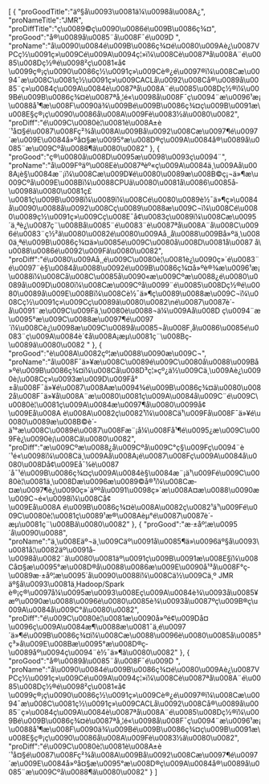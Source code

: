 [
	{
		"proGoodTitle":"äº§å\u0093\u0081ä¼\u0098å\u008A¿",
		"proNameTitle":"JMR",
		"proDiffTitle":"ç\u0089©ç\u0090\u0086é\u009B\u0086ç¾¤",
		"proGood":"å®\u0089å\u0085¨å\u008F¯é\u009D ",
		"proName":"å\u0090\u0084é\u009B\u0086ç¾¤é\u0080\u009Aè¿\u0087VPCç½\u0091ç»\u009Cé\u009A\u0094ç¦»ï¼\u008Cè\u0087ªå\u008A¨é\u0085\u008Dç½®é\u0098²ç\u0081«å¢\u0099ç®¡ç\u0090\u0086ç½\u0091ç»\u009Cè®¿é\u0097®ï¼\u008Cæ\u0094¯æ\u008C\u0081ç½\u0091ç»\u009CACLå\u0092\u008Cå®\u0089å\u0085¨ç»\u0084ç\u009A\u0084è\u0087ªå\u008A¨é\u0085\u008Dç½®ï¼\u009Bé\u009B\u0086ç¾¤è\u0087ªå¸¦é«\u0098å\u008F¯ç\u0094¨æ\u0096¹æ¡\u0088å¹¶æ\u008F\u0090ä¾\u009Bé\u009B\u0086ç¾¤ç\u009B\u0091æ\u008E§ç®¡ç\u0090\u0086å\u008A\u009Fè\u0083½ã\u0080\u0082",
		"proDiff":"é\u009C\u0080è¦\u0081è\u008A±è´¹å¤§é\u0087\u008Fç²¾å\u008A\u009Bå\u0092\u008Cæ\u0097¶é\u0097´æ\u009E\u0084å»ºå¤§æ\u0095°æ\u008D®ç\u009A\u0084å®\u0089å\u0085¨æ\u009Cºå\u0088¶ã\u0080\u0082"
	},
	{
		"proGood":"ç®\u0080å\u008D\u0095æ\u0098\u0093ç\u0094¨",
		"proName":"å\u009Fºäº\u008Eè\u0087ªèº«ç\u009A\u0084ä¸\u009Aå\u008A¡è§\u0084æ¨¡ï¼\u008Cæ\u009D¥é\u0080\u0089æ\u008B©ç¡¬ä»¶æ\u009Cºå\u009E\u008Bï¼\u0088CPUã\u0080\u0081å\u0086\u0085å­\u0098ã\u0080\u0081ç£\u0081ç\u009B\u0098ï¼\u0089ï¼\u008Cé\u0080\u0089è½¯ä»¶ç»\u0084å\u0090\u0088å\u0092\u008Cç\u0089\u0088æ\u009C¬ï¼\u008Cé\u0080\u0089ç½\u0091ç»\u009Cç\u008E¯å¢\u0083ç­\u0089ï¼\u008Cæ\u0095´ä¸ªè¿\u0087ç¨\u008Bå\u0085¨é\u0083¨è\u0087ªå\u008A¨å\u008C\u0096é\u0083¨ç½²ã\u0080\u0082é\u0080\u009Aå¸¸å\u0088\u009Bå»ºä¸\u0080ä¸ªé\u009B\u0086ç¾¤ä»\u0085é\u009C\u0080å\u008D\u0081å\u0087 å\u0088\u0086é\u0092\u009Fã\u0080\u0082",
		"proDiff":"é\u0080\u009Aå¸¸é\u009C\u0080è¦\u0081è¿\u0090ç»´é\u0083¨é\u0097¨è§\u0084å\u0088\u0092é\u009B\u0086ç¾¤å»ºè®¾æ\u0096¹æ¡\u0088ï¼\u008Cå\u008C\u0085å\u0090«æ\u009Cºæ\u0088¿é\u0080\u0089å\u009D\u0080ï¼\u008Cæ\u009Cºå\u0099¨é\u0085\u008Dç½®é\u0080\u0089å\u009E\u008Bï¼\u008Cè½¯ä»¶ç\u0089\u0088æ\u009C¬ï¼\u008Cç½\u0091ç»\u009Cç­\u0089ã\u0080\u0082\né\u0087\u0087è´­å\u0091¨æ\u009C\u009Fä¸\u0080è\u0088¬ä¼\u009Aå\u008D ç\u0094¨æ\u0095°æ\u009C\u0088æ\u0097¶é\u0097´ï¼\u008Cè¿\u0098æ\u009C\u0089å\u0085¬å\u008F¸å\u0086\u0085é\u0083¨ç\u009A\u0084è´¢å\u008A¡æµ\u0081ç¨\u008Bç­\u0089ã\u0080\u0082  "
	},
	{
		"proGood":"è\u008A\u0082çº¦æ\u0088\u0090æ\u009C¬",
		"proName":"å\u008F¯ä»¥æ\u008C\u0089é\u009C\u0080å\u0088\u009Bå»ºé\u009B\u0086ç¾¤ï¼\u008Cå\u008D³ç¦»çº¿ä½\u009Cä¸\u009Aè¿\u0090è¡\u008Cç»\u0093æ\u009D\u009Få°±å\u008F¯ä»¥é\u0087\u008Aæ\u0094¾é\u009B\u0086ç¾¤ã\u0080\u0082å\u008F¯ä»¥å\u008A¨æ\u0080\u0081ç\u009A\u0084å\u009C¨é\u009C\u0080è¦\u0081ç\u009A\u0084æ\u0097¶å\u0080\u0099å¢\u009Eå\u008A è\u008A\u0082ç\u0082¹ï¼\u008Cä¹\u009Få\u008F¯ä»¥é\u0080\u0089æ\u008B©è´­ä¹°æ\u008C\u0089é\u0087\u008Fæ¨¡å¼\u008Få¹¶é\u0095¿æ\u009C\u009Fè¿\u0090è¡\u008Cã\u0080\u0082",
		"proDiff":"æ\u009Cºæ\u0088¿å\u009Cºå\u009C°ç§\u009Fç\u0094¨è´¹é«\u0098ï¼\u008Cä¸\u009Aå\u008A¡é\u0087\u008Fç\u009A\u0084å\u0080\u008Då¢\u009Eå¯¼è\u0087´å¯¹é\u009B\u0086ç¾¤ç\u009A\u0084è§\u0084æ¨¡ä¹\u009Fé\u009C\u0080è¦\u0081ä¸\u008Dæ\u0096­æ\u0089©å®¹ï¼\u008Cæ­¤æ\u0097¶è¿\u0090ç»´äººå\u0091\u0098ç»´æ\u008A¤æ\u0088\u0090æ\u009C¬é«\u0098ï¼\u008Cå¢\u009Eå\u008A é\u009B\u0086ç¾¤è\u008A\u0082ç\u0082¹ä¹\u009Fé\u009C\u0080è¦\u0081ç\u0089¹æ®\u008Aèµ°é\u0087\u0087è´­æµ\u0081ç¨\u008Bã\u0080\u0082"
	},
	{
		"proGood":"æ·±åº¦æ\u0095´å\u0090\u0088",
		"proName":"ä¸\u008Eäº¬ä¸\u009Cäº\u0091å\u0085¶ä»\u0096äº§å\u0093\u0081å¦\u0082äº\u0091å­\u0098å\u0082¨ã\u0080\u0081äº\u0091ç\u009B\u0091æ\u008E§ï¼\u008Cå¤§æ\u0095°æ\u008D®å\u0088\u0086æ\u009E\u0090å¹³å\u008F°ç­\u0089æ·±åº¦æ\u0095´å\u0090\u0088ï¼\u008Cä½\u009Cä¸º JMR äº§å\u0093\u0081ä¸­Hadoop/Spark è®¡ç®\u0097å¼\u0095æ\u0093\u008Eç\u009A\u0084è¾\u0093å\u0085¥æº\u0090æ\u0088\u0096è\u0080\u0085è¾\u0093å\u0087ºç\u009B®ç\u009A\u0084å\u009C°ã\u0080\u0082",
		"proDiff":"é\u009C\u0080è¦\u0081æ\u0090­å»ºé¢\u009Då¤\u0096ç\u009A\u0084æ¶\u0088æ\u0081¯ä¸­é\u0097´ä»¶é\u009B\u0086ç¾¤ï¼\u008Cæ\u0088\u0096è\u0080\u0085å\u0085³ç³»å\u009E\u008Bæ\u0095°æ\u008D®ç­\u0089åº\u0094ç\u0094¨è½¯ä»¶ã\u0080\u0082"
	},
	{
		"proGood":"å®\u0089å\u0085¨å\u008F¯é\u009D ",
		"proName":"å\u0090\u0084é\u009B\u0086ç¾¤é\u0080\u009Aè¿\u0087VPCç½\u0091ç»\u009Cé\u009A\u0094ç¦»ï¼\u008Cè\u0087ªå\u008A¨é\u0085\u008Dç½®é\u0098²ç\u0081«å¢\u0099ç®¡ç\u0090\u0086ç½\u0091ç»\u009Cè®¿é\u0097®ï¼\u008Cæ\u0094¯æ\u008C\u0081ç½\u0091ç»\u009CACLå\u0092\u008Cå®\u0089å\u0085¨ç»\u0084ç\u009A\u0084è\u0087ªå\u008A¨é\u0085\u008Dç½®ï¼\u009Bé\u009B\u0086ç¾¤è\u0087ªå¸¦é«\u0098å\u008F¯ç\u0094¨æ\u0096¹æ¡\u0088å¹¶æ\u008F\u0090ä¾\u009Bé\u009B\u0086ç¾¤ç\u009B\u0091æ\u008E§ç®¡ç\u0090\u0086å\u008A\u009Fè\u0083½ã\u0080\u0082",
		"proDiff":"é\u009C\u0080è¦\u0081è\u008A±è´¹å¤§é\u0087\u008Fç²¾å\u008A\u009Bå\u0092\u008Cæ\u0097¶é\u0097´æ\u009E\u0084å»ºå¤§æ\u0095°æ\u008D®ç\u009A\u0084å®\u0089å\u0085¨æ\u009Cºå\u0088¶ã\u0080\u0082"
	}
]
